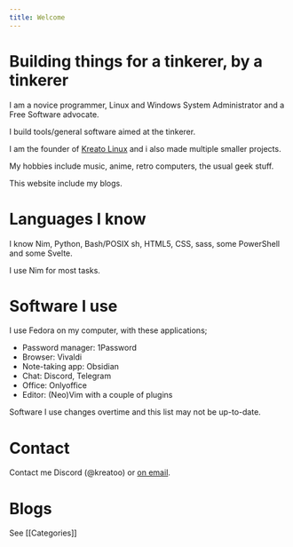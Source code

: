 ```yaml
---
title: Welcome
---
```


# Building things for a tinkerer, by a tinkerer
I am a novice programmer, Linux and Windows System Administrator and a Free Software advocate.

I build tools/general software aimed at the tinkerer.

I am the founder of [Kreato Linux](https://linux.kreato.dev) and i also made multiple smaller projects.

My hobbies include music, anime, retro computers, the usual geek stuff.

This website include my blogs.

# Languages I know
I know Nim, Python, Bash/POSIX sh, HTML5, CSS, sass, some PowerShell and some Svelte.

I use Nim for most tasks.

# Software I use
I use Fedora on my computer, with these applications;

* Password manager: 1Password
* Browser: Vivaldi
* Note-taking app: Obsidian
* Chat: Discord, Telegram
* Office: Onlyoffice
* Editor: (Neo)Vim with a couple of plugins

Software I use changes overtime and this list may not be up-to-date.

# Contact
Contact me Discord (@kreatoo) or [on email](mailto:kreato@kreato.dev).

# Blogs
See [[Categories]]
